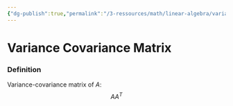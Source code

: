 ```yaml
---
{"dg-publish":true,"permalink":"/3-ressources/math/linear-algebra/variance-covariance-matrix/","tags":["math/linear-algebra, eth/cil/theory"],"created":"","updated":""}
---
```


# Variance Covariance Matrix
### Definition
Variance-covariance matrix of $A$:
$$AA^T$$
